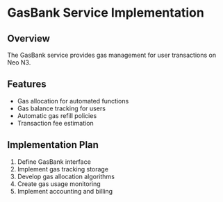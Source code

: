 # GasBank Service Implementation

## Overview
The GasBank service provides gas management for user transactions on Neo N3.

## Features
- Gas allocation for automated functions
- Gas balance tracking for users
- Automatic gas refill policies
- Transaction fee estimation

## Implementation Plan
1. Define GasBank interface
2. Implement gas tracking storage
3. Develop gas allocation algorithms
4. Create gas usage monitoring
5. Implement accounting and billing 